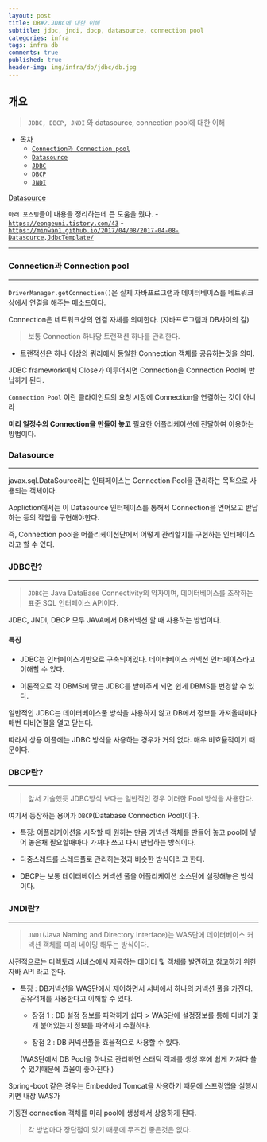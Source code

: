```yaml
---
layout: post
title: DB#2.JDBC에 대한 이해
subtitle: jdbc, jndi, dbcp, datasource, connection pool
categories: infra
tags: infra db
comments: true
published: true
header-img: img/infra/db/jdbc/db.jpg
---
```


## 개요
> `JDBC, DBCP, JNDI` 와 datasource, connection pool에 대한 이해

-   목차
    - [`Connection과 Connection pool`](#Connection과-Connection-pool/)
    - [`Datasource`](#Datasource/)
    - [`JDBC`](#JDBC란?/)
    - [`DBCP`](#DBCP란?/)       
    - [`JNDI`](#JNDI란?/)

[Datasource](#Datasource)

`아래 포스팅`들이 내용을 정리하는데 큰 도움을 줬다.
    - [`https://eongeuni.tistory.com/43`](https://eongeuni.tistory.com/43)
    - [`https://minwan1.github.io/2017/04/08/2017-04-08-Datasource,JdbcTemplate/`](https://minwan1.github.io/2017/04/08/2017-04-08-Datasource,JdbcTemplate/)

---


### Connection과 Connection pool

---

`DriverManager.getConnection()`은 실제 자바프로그램과 데이터베이스를 네트워크상에서 연결을 해주는 메소드이다.

Connection은 네트워크상의 연결 자체를 의미한다. (자바프로그램과 DB사이의 길)

> 보통 Connection 하나당 트랜잭션 하나를 관리한다.

* 트랜잭션은 하나 이상의 쿼리에서 동일한 Connection 객체를 공유하는것을 의미.

JDBC framework에서 Close가 이루어지면 Connection을 Connection Pool에 반납하게 된다.


`Connection Pool` 이란 클라이언트의 요청 시점에 Connection을 연결하는 것이 아니라 

**미리 일정수의 Connection을 만들어 놓고** 필요한 어플리케이션에 전달하여 이용하는 방법이다.




### Datasource

---

javax.sql.DataSource라는 인터페이스는 Connection Pool을 관리하는 목적으로 사용되는 객체이다.

Appliction에서는 이 Datasource 인터페이스를 통해서 Connection을 얻어오고 반납하는 등의 작업을 구현해야한다.

즉, Connection pool을 어플리케이션단에서 어떻게 관리할지를 구현하는 인터페이스라고 할 수 있다. 




### JDBC란?

---

> `JDBC`는 Java DataBase Connectivity의 약자이며, 데이터베이스를 조작하는 표준 SQL 인터페이스 API이다. 

JDBC, JNDI, DBCP 모두 JAVA에서 DB커넥션 할 때 사용하는 방법이다.

#### 특징

- JDBC는 인터페이스기반으로 구축되어있다. 데이터베이스 커넥션 인터페이스라고 이해할 수 있다.

- 이론적으로 각 DBMS에 맞는 JDBC를 받아주게 되면 쉽게 DBMS를 변경할 수 있다.


일반적인 JDBC는 데이터베이스풀 방식을 사용하지 않고 DB에서 정보를 가져올때마다 매번 디비연결을 열고 닫는다.

따라서 상용 어플에는 JDBC 방식을 사용하는 경우가 거의 없다. 매우 비효율적이기 때문이다.




### DBCP란?

---

> 앞서 기술했듯 JDBC방식 보다는 일반적인 경우 이러한 Pool 방식을 사용한다.

여기서 등장하는 용어가 `DBCP`(Database Connection Pool)이다.


- 특징: 어플리케이션을 시작할 때 원하는 만큼 커넥션 객체를 만들어 놓고  pool에 넣어 놓은채 필요할때마다 가져다 쓰고 다시 만납하는 방식이다.

- 다중스레드를 스레드풀로 관리하는것과 비슷한 방식이라고 한다.

- DBCP는 보통 데이터베이스 커넥션 풀을 어플리케이션 소스단에 설정해놓은 방식이다.




### JNDI란?

---

> `JNDI`(Java Naming and Directory Interface)는 WAS단에 데이터베이스 커넥션 객체를 미리 네이밍 해두는 방식이다.

사전적으로는 디렉토리 서비스에서 제공하는 데이터 및 객체를 발견하고 참고하기 위한 자바 API 라고 한다.

- 특징 : DB커넥션을 WAS단에서 제어하면서 서버에서 하나의 커넥션 풀을 가진다. 공유객체를 사용한다고 이해할 수 있다.

	- 장점 1 : DB 설정 정보를 파악하기 쉽다 > WAS단에 설정정보를 통해 디비가 몇개 붙어있는지 정보를 파악하기 수월하다.

    - 장점 2 : DB 커넥션풀을 효율적으로 사용할 수 있다. 

    (WAS단에서 DB Pool을 하나로 관리하면 스태틱 객체를 생성 후에 쉽게 가져다 쓸 수 있기때문에 효율이 좋아진다.) 

Spring-boot 같은 경우는 Embedded Tomcat을 사용하기 때문에 스프링앱을 실행시키면 내장 WAS가 

기동전 connection 객체를 미리 pool에 생성해서 상용하게 된다.


> 각 방법마다 장단점이 있기 때문에 무조건 좋은것은 없다.
